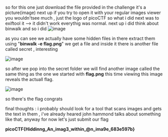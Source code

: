 so for this one just download the file provided in the challenge it's a picture(image)
next up if you try to open it with your regular images viewer you wouldn'tsee much , just the logo of picoCTF
so what i did next was to exiftool it --> it didn't work everythig was normal.
next up i did think about binwalk and so i did 
![image](https://user-images.githubusercontent.com/76063719/225462600-4d1ceeb7-2a68-464c-b009-16841607c58b.png)

as you can see we actually have some hidden files in there 
extract them using "**binwalk -e flag.png**"
we get a file and inside it there is another file called secret , interesting 


![image](https://user-images.githubusercontent.com/76063719/225463156-7e52af57-90f1-4d7c-be5b-7eaf1add2504.png)



so after we pop into the secret folder we will find another image called the same thing as the one we started with **flag.png**
this time viewing this image reveals the actuall flag.

![image](https://user-images.githubusercontent.com/76063719/225463983-595eead8-d66b-461d-8daf-9a6230db202d.png)


 so there's the flag congrats 
 
 
 final thoughts : i probably should look for a tool that scans images and gets the text in them , i've already heared john hammond talks about something like that, 
 anyway for now let's just submit our flag
 
 **picoCTF{Hiddinng_An_imag3_within_@n_ima9e_683e597b}**
